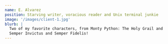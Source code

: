 ```yaml
---
name: E. Alvarez
position: Starving writer, voracious reader and Unix terminal junkie
image: '/images/client-1.jpg'
blurb: |
  Two of my favorite characters, from Monty Python: The Holy Grail and the Three Amigos.
  Semper Invictus and Semper Fidelis! 
---
```

